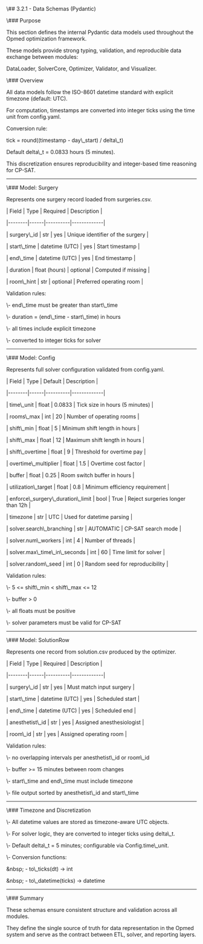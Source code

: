 \\## 3.2.1 - Data Schemas (Pydantic)







\\### Purpose



This section defines the internal Pydantic data models used throughout the Opmed optimization framework.



These models provide strong typing, validation, and reproducible data exchange between modules:



DataLoader, SolverCore, Optimizer, Validator, and Visualizer.







\\### Overview



All data models follow the ISO-8601 datetime standard with explicit timezone (default: UTC).



For computation, timestamps are converted into integer ticks using the time unit from config.yaml.







Conversion rule:



tick = round((timestamp - day\\\_start) / delta\\\_t)







Default delta\\\_t = 0.0833 hours (5 minutes).



This discretization ensures reproducibility and integer-based time reasoning for CP-SAT.







---







\\### Model: Surgery



Represents one surgery record loaded from surgeries.csv.







| Field | Type | Required | Description |



|--------|------|----------|-------------|



| surgery\\\_id | str | yes | Unique identifier of the surgery |



| start\\\_time | datetime (UTC) | yes | Start timestamp |



| end\\\_time | datetime (UTC) | yes | End timestamp |



| duration | float (hours) | optional | Computed if missing |



| room\\\_hint | str | optional | Preferred operating room |







Validation rules:



\\- end\\\_time must be greater than start\\\_time



\\- duration = (end\\\_time - start\\\_time) in hours



\\- all times include explicit timezone



\\- converted to integer ticks for solver







---







\\### Model: Config



Represents full solver configuration validated from config.yaml.







| Field | Type | Default | Description |



|--------|------|----------|-------------|



| time\\\_unit | float | 0.0833 | Tick size in hours (5 minutes) |



| rooms\\\_max | int | 20 | Number of operating rooms |



| shift\\\_min | float | 5 | Minimum shift length in hours |



| shift\\\_max | float | 12 | Maximum shift length in hours |



| shift\\\_overtime | float | 9 | Threshold for overtime pay |



| overtime\\\_multiplier | float | 1.5 | Overtime cost factor |



| buffer | float | 0.25 | Room switch buffer in hours |



| utilization\\\_target | float | 0.8 | Minimum efficiency requirement |



| enforce\\\_surgery\\\_duration\\\_limit | bool | True | Reject surgeries longer than 12h |



| timezone | str | UTC | Used for datetime parsing |



| solver.search\\\_branching | str | AUTOMATIC | CP-SAT search mode |



| solver.num\\\_workers | int | 4 | Number of threads |



| solver.max\\\_time\\\_in\\\_seconds | int | 60 | Time limit for solver |



| solver.random\\\_seed | int | 0 | Random seed for reproducibility |







Validation rules:



\\- 5 <= shift\\\_min < shift\\\_max <= 12



\\- buffer > 0



\\- all floats must be positive



\\- solver parameters must be valid for CP-SAT







---







\\### Model: SolutionRow



Represents one record from solution.csv produced by the optimizer.







| Field | Type | Required | Description |



|--------|------|----------|-------------|



| surgery\\\_id | str | yes | Must match input surgery |



| start\\\_time | datetime (UTC) | yes | Scheduled start |



| end\\\_time | datetime (UTC) | yes | Scheduled end |



| anesthetist\\\_id | str | yes | Assigned anesthesiologist |



| room\\\_id | str | yes | Assigned operating room |







Validation rules:



\\- no overlapping intervals per anesthetist\\\_id or room\\\_id



\\- buffer >= 15 minutes between room changes



\\- start\\\_time and end\\\_time must include timezone



\\- file output sorted by anesthetist\\\_id and start\\\_time







---







\\### Timezone and Discretization



\\- All datetime values are stored as timezone-aware UTC objects.



\\- For solver logic, they are converted to integer ticks using delta\\\_t.



\\- Default delta\\\_t = 5 minutes; configurable via Config.time\\\_unit.



\\- Conversion functions:



\&nbsp; - to\\\_ticks(dt) -> int



\&nbsp; - to\\\_datetime(ticks) -> datetime







---







\\### Summary



These schemas ensure consistent structure and validation across all modules.



They define the single source of truth for data representation in the Opmed system and serve as the contract between ETL, solver, and reporting layers.
